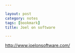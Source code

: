 ```yaml
---

layout: post
category: notes
tags: [bookmark]
title: Joel on software

---
```


http://www.joelonsoftware.com/
